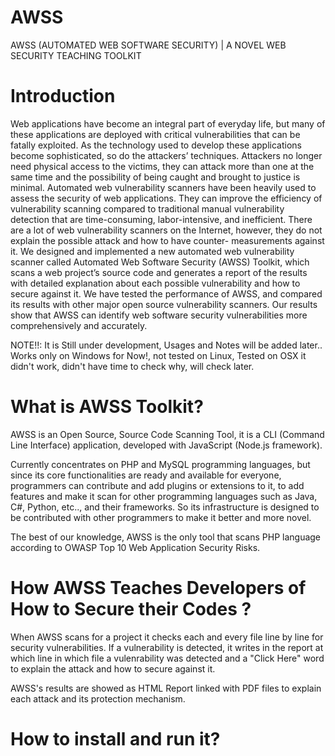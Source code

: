 # AWSS
AWSS (AUTOMATED WEB SOFTWARE SECURITY) | A NOVEL WEB SECURITY TEACHING TOOLKIT

# Introduction
Web applications have become an integral part of everyday life, but many of these applications are deployed with critical vulnerabilities that can be fatally exploited. As the technology used to develop these applications become sophisticated, so do the attackers’ techniques. Attackers no longer need physical access to the victims, they can attack more than one at the same time and the possibility of being caught and brought to justice is minimal.
Automated web vulnerability scanners have been heavily used to assess the security of web applications. They can improve the efficiency of vulnerability scanning compared to traditional manual vulnerability detection that are time-consuming, labor-intensive, and inefficient. There are a lot of web vulnerability scanners on the Internet, however, they do not explain the possible attack and how to have counter- measurements against it. 
We designed and implemented a new automated web vulnerability scanner called Automated Web Software Security (AWSS) Toolkit, which scans a web project’s source code and generates a report of the results with detailed explanation about each possible vulnerability and how to secure against it. We have tested the performance of AWSS, and compared its results with other major open source vulnerability scanners. Our results show that AWSS can identify web software security vulnerabilities more comprehensively and accurately.

NOTE!!: It is Still under development, Usages and Notes will be added later..
Works only on Windows for Now!, not tested on Linux, Tested on OSX it didn't work, didn't have time to check why, will check later.

# What is AWSS Toolkit?
AWSS is an Open Source, Source Code Scanning Tool, it is a CLI (Command Line Interface) application, developed with JavaScript (Node.js framework).

Currently concentrates on PHP and MySQL programming languages, but since its core functionalities are ready and available for everyone, programmers can contribute and add plugins or extensions to it, to add features and make it scan for other programming languages such as Java, C#, Python, etc.., and their frameworks. So its infrastructure is designed to be contributed with other programmers to make it better and more novel.

The best of our knowledge, AWSS is the only tool that scans PHP language according to OWASP Top 10 Web Application Security Risks.

# How AWSS Teaches Developers of How to Secure their Codes ?
When AWSS scans for a project it checks each and every file line by line for security vulnerabilities. If a vulnerability is detected, it writes in the report at which line in which file a vulenrability was detected and a "Click Here" word to explain the attack and how to secure against it.

AWSS's results are showed as HTML Report linked with PDF files to explain each attack and its protection mechanism.

# How to install and run it?
